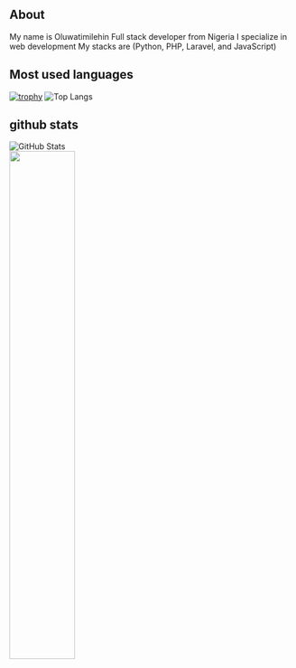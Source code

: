 ## About
My name is Oluwatimilehin 
Full stack developer from Nigeria
I specialize in web development
My stacks are (Python, PHP, Laravel, and JavaScript)


## Most used languages
[![trophy](https://github-profile-trophy.vercel.app/?timilehin-code=ryo-ma)](https://github.com/ryo-ma/github-profile-trophy)
![Top Langs](https://github-readme-stats.vercel.app/api/top-langs/?username=timilehin-code&theme=tokyonight)


## github stats
![GitHub Stats](https://github-readme-stats.vercel.app/api?username=timilehin-code&show_icons=true&theme=github)<br>
<img  src="https://streak-stats.demolab.com/?user=timilehin-code&count_private=true&theme=dark&border_radius=10" width="48%" >
